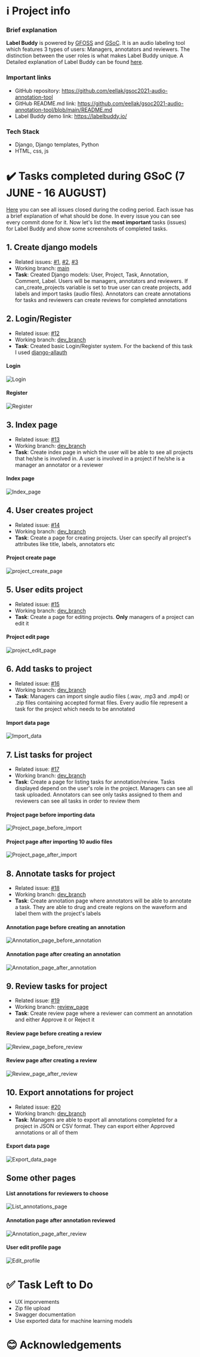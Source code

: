 # :information_source: Project info 

### Brief explanation
**Label Buddy** is powered by [GFOSS](https://gfoss.eu/) and [GSoC](https://summerofcode.withgoogle.com/). It is an audio labeling tool which features 3 types of users: Managers, annotators and reviewers. The distinction between the user roles is what makes Label Buddy unique. A Detailed explanation of Label Buddy can be found [here](https://github.com/eellak/gsoc2021-audio-annotation-tool/blob/main/README.md).

### Important links
* GitHub repository: https://github.com/eellak/gsoc2021-audio-annotation-tool
* GitHub README.md link: https://github.com/eellak/gsoc2021-audio-annotation-tool/blob/main/README.md
* Label Buddy demo link: https://labelbuddy.io/

### Tech Stack
* Django, Django templates, Python
* HTML, css, js


# :heavy_check_mark: Tasks completed during GSoC (7 JUNE - 16 AUGUST)
[Here](https://github.com/eellak/gsoc2021-audio-annotation-tool/issues?q=is%3Aissue+is%3Aclosed) you can see all issues closed during the coding period. Each issue has a brief explanation of what should be done. In every issue you can see every commit done for it. Now let's list the **most important** tasks (issues) for Label Buddy and show some screenshots of completed tasks.

## 1. Create django models
* Related issues: [#1](https://github.com/eellak/gsoc2021-audio-annotation-tool/issues/1), [#2](https://github.com/eellak/gsoc2021-audio-annotation-tool/issues/2), [#3](https://github.com/eellak/gsoc2021-audio-annotation-tool/issues/3)
* Working branch: [main](https://github.com/eellak/gsoc2021-audio-annotation-tool)
* **Task**: Created Django models: User, Project, Task, Annotation, Comment, Label. Users will be managers, annotators and reviewers. If can_create_projects variable is set to true user can create projects, add labels and import tasks (audio files). Annotators can create annotations for tasks and reviewers can create reviews for completed annotations

## 2. Login/Register
* Related issue: [#12](https://github.com/eellak/gsoc2021-audio-annotation-tool/issues/12)
* Working branch: [dev_branch](https://github.com/eellak/gsoc2021-audio-annotation-tool/tree/dev_branch)
* **Task**: Created basic Login/Register system. For the backend of this task I used [django-allauth](https://django-allauth.readthedocs.io/en/latest/installation.html)

#### Login
![Login](https://user-images.githubusercontent.com/49285637/130133546-1adfb7cf-c2cd-47ff-8299-e14fb67746b7.png)

#### Register
![Register](https://user-images.githubusercontent.com/49285637/130133616-8f9c6664-b8d5-4bc7-a171-c0b709718e1a.png)

## 3. Index page
* Related issue: [#13](https://github.com/eellak/gsoc2021-audio-annotation-tool/issues/13)
* Working branch: [dev_branch](https://github.com/eellak/gsoc2021-audio-annotation-tool/tree/dev_branch)
* **Task**: Create index page in which the user will be able to see all projects that he/she is involved in. A user is involved in a project if he/she is a manager an annotator or a reviewer

#### Index page
![Index_page](https://user-images.githubusercontent.com/49285637/130134367-7aa146eb-99f4-453d-9d34-9bb5f67b8ef8.png)

## 4. User creates project
* Related issue: [#14](https://github.com/eellak/gsoc2021-audio-annotation-tool/issues/14)
* Working branch: [dev_branch](https://github.com/eellak/gsoc2021-audio-annotation-tool/tree/dev_branch)
* **Task**: Create a page for creating projects. User can specify all project's attributes like title, labels, annotators etc

#### Project create page
![project_create_page](https://user-images.githubusercontent.com/49285637/130134829-d6f51827-b440-4ca9-bd9e-56a9617f1c18.png)

## 5. User edits project
* Related issue: [#15](https://github.com/eellak/gsoc2021-audio-annotation-tool/issues/15)
* Working branch: [dev_branch](https://github.com/eellak/gsoc2021-audio-annotation-tool/tree/dev_branch)
* **Task**: Create a page for editing projects. **Only** managers of a project can edit it

#### Project edit page
![project_edit_page](https://user-images.githubusercontent.com/49285637/130135153-910841f5-8bb8-4f72-96f7-1c199235c2d1.png)

## 6. Add tasks to project
* Related issue: [#16](https://github.com/eellak/gsoc2021-audio-annotation-tool/issues/16)
* Working branch: [dev_branch](https://github.com/eellak/gsoc2021-audio-annotation-tool/tree/dev_branch)
* **Task**: Managers can import single audio files (.wav, .mp3 and .mp4) or .zip files containing accepted format files. Every audio file represent a task for the project which needs to be annotated

#### Import data page
![Import_data](https://user-images.githubusercontent.com/49285637/130135692-69e6632e-f46f-4ca1-95a9-ce6b2f1d8cc5.png)

## 7. List tasks for project
* Related issue: [#17](https://github.com/eellak/gsoc2021-audio-annotation-tool/issues/17)
* Working branch: [dev_branch](https://github.com/eellak/gsoc2021-audio-annotation-tool/tree/dev_branch)
* **Task**: Create a page for listing tasks for annotation/review. Tasks displayed depend on the user's role in the project. Managers can see all task uploaded. Annotators can see only tasks assigned to them and reviewers can see all tasks in order to review them

#### Project page **before** importing data
![Project_page_before_import](https://user-images.githubusercontent.com/49285637/130136446-1a075f56-1afc-48ef-9fe5-24fd3737cabe.png)

#### Project page **after** importing 10 audio files
![Project_page_after_import](https://user-images.githubusercontent.com/49285637/130136484-a8d2f72f-08fd-496e-8ac4-4793af940b21.png)

## 8. Annotate tasks for project
* Related issue: [#18](https://github.com/eellak/gsoc2021-audio-annotation-tool/issues/18)
* Working branch: [dev_branch](https://github.com/eellak/gsoc2021-audio-annotation-tool/tree/dev_branch)
* **Task**: Create annotation page where annotators will be able to annotate a task. They are able to drug and create regions on the waveform and label them with the project's labels

#### Annotation page **before** creating an annotation
![Annotation_page_before_annotation](https://user-images.githubusercontent.com/49285637/130137165-9de6e903-cb9e-41c7-baf9-50220a9bb3e5.png)

#### Annotation page **after** creating an annotation
![Annotation_page_after_annotation](https://user-images.githubusercontent.com/49285637/130137175-052d0cbf-0d70-40cc-9320-7126d7a1a28e.png)

## 9. Review tasks for project
* Related issue: [#19](https://github.com/eellak/gsoc2021-audio-annotation-tool/issues/19)
* Working branch: [review_page](https://github.com/eellak/gsoc2021-audio-annotation-tool/tree/review_page)
* **Task**: Create review page where a reviewer can comment an annotation and either Approve it or Reject it

#### Review page **before** creating a review
![Review_page_before_review](https://user-images.githubusercontent.com/49285637/130137748-c8b8f2f6-1161-4663-8110-4b71a6d00691.png)

#### Review page **after** creating a review
![Review_page_after_review](https://user-images.githubusercontent.com/49285637/130137805-0515e932-2dae-43fd-8dbd-f45e179a1cfa.png)

## 10. Export annotations for project
* Related issue: [#20](https://github.com/eellak/gsoc2021-audio-annotation-tool/issues/20)
* Working branch: [dev_branch](https://github.com/eellak/gsoc2021-audio-annotation-tool/tree/dev_branch)
* **Task**: Managers are able to export all annotations completed for a project in JSON or CSV format. They can export either Approved annotations or all of them

#### Export data page
![Export_data_page](https://user-images.githubusercontent.com/49285637/130138221-b79f7cbf-19a2-4929-a687-b56ae7d86674.png)

## Some other pages

#### List annotations for reviewers to choose
![List_annotations_page](https://user-images.githubusercontent.com/49285637/130138543-cc8a9a88-e886-4b6b-b8d7-6c30e40d2b37.png)

#### Annotation page after annotation reviewed
![Annotation_page_after_review](https://user-images.githubusercontent.com/49285637/130138650-94f9740b-e8dd-40bd-8883-2a1f175d84e0.png)

#### User edit profile page
![Edit_profile](https://user-images.githubusercontent.com/49285637/130138844-fad51340-41c3-4b86-913b-24fb538c59d2.png)




# :white_check_mark: Task Left to Do
* UX imporvements
* Zip file upload
* Swagger documentation
* Use exported data for machine learning models
# :blush: Acknowledgements

